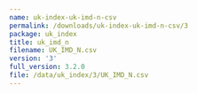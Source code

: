 ```yaml
---
name: uk-index-uk-imd-n-csv
permalink: /downloads/uk-index-uk-imd-n-csv/3
package: uk_index
title: uk_imd_n
filename: UK_IMD_N.csv
version: '3'
full_version: 3.2.0
file: /data/uk_index/3/UK_IMD_N.csv
---
```

